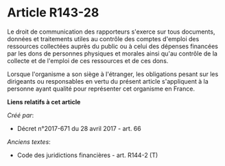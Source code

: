 # Article R143-28

Le droit de communication des rapporteurs s'exerce sur tous documents, données et traitements utiles au contrôle des comptes
d'emploi des ressources collectées auprès du public ou à celui des dépenses financées par les dons de personnes physiques et
morales ainsi qu'au contrôle de la collecte et de l'emploi de ces ressources et de ces dons.

Lorsque l'organisme a son siège à l'étranger, les obligations pesant sur les dirigeants ou responsables en vertu du présent
article s'appliquent à la personne ayant qualité pour représenter cet organisme en France.

**Liens relatifs à cet article**

_Créé par_:

  - Décret n°2017-671 du 28 avril 2017 - art. 66

_Anciens textes_:

  - Code des juridictions financières - art. R144-2 (T)
